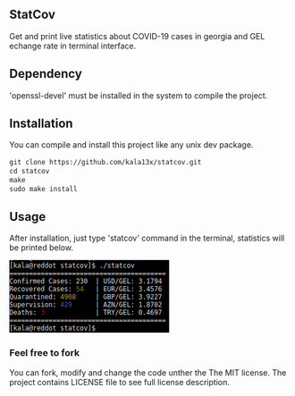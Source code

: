 ## StatCov
Get and print live statistics about COVID-19 cases in georgia and GEL echange rate in terminal interface.

## Dependency
'openssl-devel' must be installed in the system to compile the project.

## Installation
You can compile and install this project like any unix dev package.
```
git clone https://github.com/kala13x/statcov.git
cd statcov
make
sudo make install
```

## Usage
After installation, just type 'statcov' command in the terminal, statistics will be printed below.

![alt tag](https://github.com/kala13x/statcov/blob/master/img/statcov.png)

### Feel free to fork
You can fork, modify and change the code unther the The MIT license. The project contains LICENSE file to see full license description.